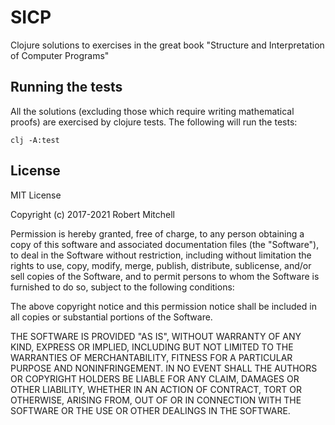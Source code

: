 # SICP

Clojure solutions to exercises in the great book
"Structure and Interpretation of Computer Programs"

## Running the tests

All the solutions (excluding those which require writing mathematical
proofs) are exercised by clojure tests. The following will run the
tests:

```
clj -A:test
```

## License

MIT License

Copyright (c) 2017-2021 Robert Mitchell

Permission is hereby granted, free of charge, to any person obtaining a copy
of this software and associated documentation files (the "Software"), to deal
in the Software without restriction, including without limitation the rights
to use, copy, modify, merge, publish, distribute, sublicense, and/or sell
copies of the Software, and to permit persons to whom the Software is
furnished to do so, subject to the following conditions:

The above copyright notice and this permission notice shall be included in all
copies or substantial portions of the Software.

THE SOFTWARE IS PROVIDED "AS IS", WITHOUT WARRANTY OF ANY KIND, EXPRESS OR
IMPLIED, INCLUDING BUT NOT LIMITED TO THE WARRANTIES OF MERCHANTABILITY,
FITNESS FOR A PARTICULAR PURPOSE AND NONINFRINGEMENT. IN NO EVENT SHALL THE
AUTHORS OR COPYRIGHT HOLDERS BE LIABLE FOR ANY CLAIM, DAMAGES OR OTHER
LIABILITY, WHETHER IN AN ACTION OF CONTRACT, TORT OR OTHERWISE, ARISING FROM,
OUT OF OR IN CONNECTION WITH THE SOFTWARE OR THE USE OR OTHER DEALINGS IN THE
SOFTWARE.